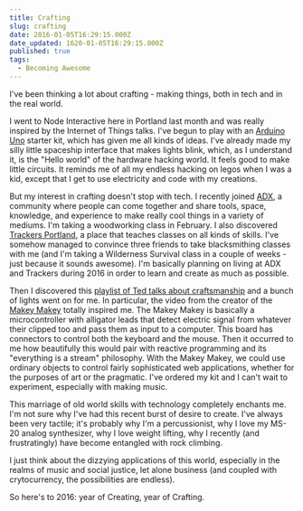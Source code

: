 ```yaml
---
title: Crafting
slug: crafting
date: 2016-01-05T16:29:15.000Z
date_updated: 1620-01-05T16:29:15.000Z
published: true
tags:
  - Becoming Awesome
---
```


I've been thinking a lot about crafting - making things, both in tech and in the real world.

I went to Node Interactive here in Portland last month and was really inspired by the Internet of Things talks. I've begun to play with an [Arduino Uno](http://www.arduino.org/products/boards/4-arduino-boards/arduino-uno) starter kit, which has given me all kinds of ideas. I've already made my silly little spaceship interface that makes lights blink, which, as I understand it, is the "Hello world" of the hardware hacking world. It feels good to make little circuits. It reminds me of all my endless hacking on legos when I was a kid, except that I get to use electricity and code with my creations.

But my interest in crafting doesn't stop with tech. I recently joined [ADX](http://www.adx.com), a community where people can come together and share tools, space, knowledge, and experience to make really cool things in a variety of mediums. I'm taking a woodworking class in February. I also discovered [Trackers Portland](http://trackerspdx.com/), a place that teaches classes on all kinds of skills. I've somehow managed to convince three friends to take blacksmithing classes with me (and I'm taking a Wilderness Survival class in a couple of weeks - just because it sounds awesome). I'm basically planning on living at ADX and Trackers during 2016 in order to learn and create as much as possible.

Then I discovered this [playlist of Ted talks about craftsmanship](https://www.ted.com/playlists/146/craftsmanship) and a bunch of lights went on for me. In particular, the video from the creator of the [Makey Makey](http://www.makeymakey.com/) totally inspired me. The Makey Makey is basically a microcontroller with alligator leads that detect electric signal from whatever their clipped too and pass them as input to a computer. This board has connectors to control both the keyboard and the mouse. Then it occurred to me how beautifully this would pair with reactive programming and its "everything is a stream" philosophy. With the Makey Makey, we could use ordinary objects to control fairly sophisticated web applications, whether for the purposes of art or the pragmatic. I've ordered my kit and I can't wait to experiment, especially with making music.

This marriage of old world skills with technology completely enchants me. I'm not sure why I've had this recent burst of desire to create. I've always been very tactile; it's probably why I'm a percussionist, why I love my MS-20 analog synthesizer, why I love weight lifting, why I recently (and frustratingly) have become entangled with rock climbing. 

I just think about the dizzying applications of this world, especially in the realms of music and social justice, let alone business (and coupled with crytocurrency, the possibilities are endless).

So here's to 2016: year of Creating, year of Crafting.

